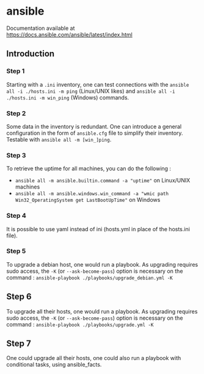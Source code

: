 # ansible

Documentation available at https://docs.ansible.com/ansible/latest/index.html

## Introduction

### Step 1
Starting with a `.ini` inventory, one can test connections with the `ansible all -i ./hosts.ini -m ping` (Linux/UNIX likes) 
and `ansible all -i ./hosts.ini -m win_ping` (Windows) commands.

### Step 2
Some data in the inventory is redundant. One can introduce a general configuration in the form of `ansible.cfg` file to simplify their inventory.
Testable with `ansible all -m [win_]ping`.

### Step 3
To retrieve the uptime for all machines, you can do the following :
- `ansible all -m ansible.builtin.command -a "uptime"` on Linux/UNIX machines
- `ansible all -m ansible.windows.win_command -a "wmic path Win32_OperatingSystem get LastBootUpTime"` on Windows

### Step 4
It is possible to use yaml instead of ini (hosts.yml in place of the hosts.ini file).

### Step 5
To upgrade a debian host, one would run a playbook.
As upgrading requires sudo access, the `-K` (or `--ask-become-pass`) option is necessary on the command : `ansible-playbook ./playbooks/upgrade_debian.yml -K`

## Step 6
To upgrade all their hosts, one would run a playbook.
As upgrading requires sudo access, the `-K` (or `--ask-become-pass`) option is necessary on the command : `ansible-playbook ./playbooks/upgrade.yml -K`

## Step 7
One could upgrade all their hosts, one could also run a playbook with conditional tasks, using ansible_facts.